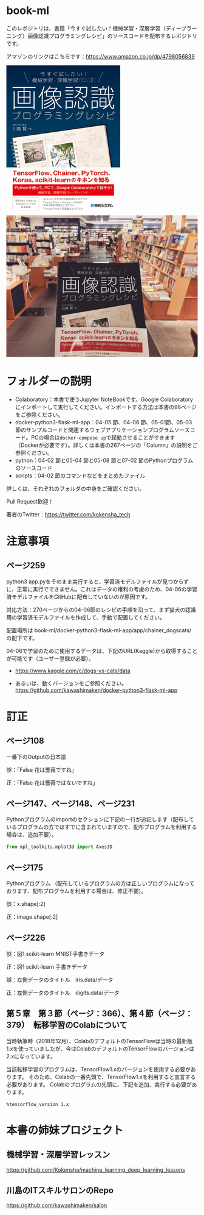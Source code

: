 # book-ml

このレポジトリは、書籍「今すぐ試したい！機械学習・深層学習（ディープラーニング）画像認識プログラミングレシピ」のソースコードを配布するレポジトリです。

アマゾンのリンクはこちらです：https://www.amazon.co.jp/dp/4798056839

<img src="book-ml.jpg" alt="book-ml" width="300">

<img src="book-ml_01.jpg" alt="book-ml" width="800">


# フォルダーの説明

* Colaboratory：本書で使うJupyter NoteBookです。Google Colaboratoryにインポートして実行してください。インポートする方法は本書の96ページをご参照ください。
* docker-python3-flask-ml-app：04-05 節、04-06 節、05-01節、05-03 節のサンプルコードと関連するウェブアプリケーションプログラムソースコード。PCの場合は```docker-compose up```で起動させることができます（Dockerが必要です）。詳しくは本書の267ページの「Column」の説明をご参照ください。
* python：04-02 節と05-04 節と05-08 節と07-02 節のPythonプログラムのソースコード
* scripts：04-02 節のコマンドなどをまとめたファイル

詳しくは、それぞれのフォルダの中身をご確認ください。

Pull Request歓迎！

著者のTwitter：https://twitter.com/kokensha_tech


# 注意事項

## ページ259

python3 app.pyをそのまま実行すると、学習済モデルファイルが見つからずに、正常に実行でできません。これはデータの権利の考慮のため、04-06の学習済モデルファイルをGitHubに配布していないのが原因です。

対応方法：270ページからの04-06節のレシピの手順を沿って、まず猫犬の認識用の学習済モデルファイルを作成して、手動で配置してください。

配置場所は book-ml/docker-python3-flask-ml-app/app/chainer_dogscats/ の配下です。

04-06で学習のために使用するデータは、下記のURL(Kaggle)から取得することが可能です（ユーザー登録が必要）。

* https://www.kaggle.com/c/dogs-vs-cats/data

* あるいは、動くバージョンをご参照ください。https://github.com/kawashimaken/docker-python3-flask-ml-app


# 訂正

## ページ108

一番下のOutputの日本語

誤：「False 花は薔薇ですね」

正：「False 花は薔薇ではないですね」

## ページ147、ページ148、ページ231

Pythonプログラムのimportのセクションに下記の一行が追記します（配布しているプログラムの方ではすでに含まれていますので、配布プログラムを利用する場合は、追加不要）。

```Python
from mpl_toolkits.mplot3d import Axes3D
```

## ページ175

Pythonプログラム （配布しているプログラムの方は正しいプログラムになっております、配布プログラムを利用する場合は、修正不要）。

誤：x.shape[:2]

正：image.shape[:2]

## ページ226

誤：図1 scikit-learn MNIST手書きデータ

正：図1 scikit-learn 手書きデータ

誤：左側データのタイトル　iris.data/データ

正：左側データのタイトル　digits.data/データ

## 第５章　第３節（ページ：366）、第４節（ページ：379）　転移学習のColabについて

当時執筆時（2018年12月）、ColabのデフォルトのTensorFlowは当時の最新版1.xを使っていましたが、今はColabのデフォルトのTensorFlowのバージョンは2.xになっています。

当該転移学習のプログラムは、TensorFlow1.xのバージョンを使用する必要があります。
そのため、Colabの一番先頭で、TensorFlow1.xを利用すると宣言する必要があります。
Colabのプログラムの先頭に、下記を追加、実行する必要があります。

```
%tensorflow_version 1.x
```



# 本書の姉妹プロジェクト

## 機械学習・深層学習レッスン

https://github.com/Kokensha/machine_learning_deep_learning_lessons

## 川島のITスキルサロンのRepo

https://github.com/kawashimaken/salon
